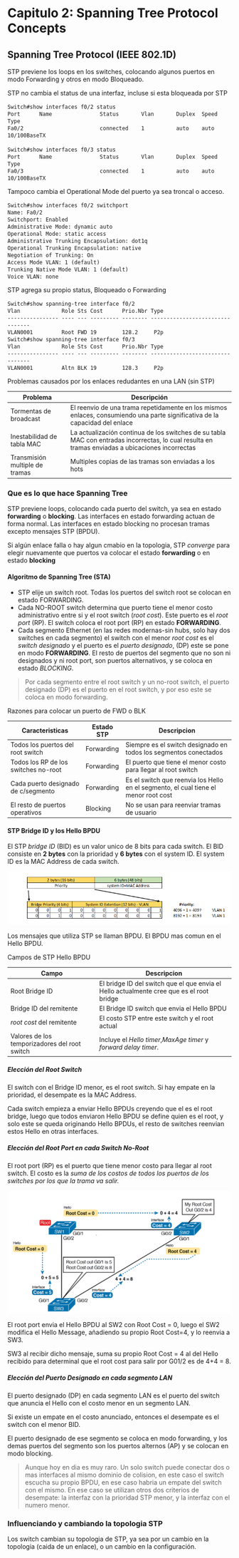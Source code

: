 # Capitulo 2: Spanning Tree Protocol Concepts

## Spanning Tree Protocol (IEEE 802.1D)

STP previene los loops en los switches, colocando algunos puertos en modo Forwarding y otros en modo Bloqueado.

STP no cambia el status de una interfaz, incluse si esta bloqueada por STP

```plaintext
Switch#show interfaces f0/2 status
Port      Name               Status       Vlan       Duplex  Speed Type
Fa0/2                        connected    1          auto    auto  10/100BaseTX

Switch#show interfaces f0/3 status 
Port      Name               Status       Vlan       Duplex  Speed Type
Fa0/3                        connected    1          auto    auto  10/100BaseTX
```

Tampoco cambia el Operational Mode del puerto ya sea troncal o acceso.

```plaintext
Switch#show interfaces f0/2 switchport 
Name: Fa0/2
Switchport: Enabled
Administrative Mode: dynamic auto
Operational Mode: static access
Administrative Trunking Encapsulation: dot1q
Operational Trunking Encapsulation: native
Negotiation of Trunking: On
Access Mode VLAN: 1 (default)
Trunking Native Mode VLAN: 1 (default)
Voice VLAN: none
```

STP agrega su propio status, Bloqueado o Forwarding
```plaintext
Switch#show spanning-tree interface f0/2
Vlan             Role Sts Cost      Prio.Nbr Type
---------------- ---- --- --------- -------- --------------------------------
VLAN0001         Root FWD 19        128.2     P2p
Switch#show spanning-tree interface f0/3
Vlan             Role Sts Cost      Prio.Nbr Type
---------------- ---- --- --------- -------- --------------------------------
VLAN0001         Altn BLK 19        128.3     P2p
```

Problemas causados por los enlaces redudantes en una LAN (sin STP)

|Problema|Descripción|
|--------|-----------|
|Tormentas de broadcast|El reenvio de una trama repetidamente en los mismos enlaces, consumiendo una parte significativa de la capacidad del enlace|
|Inestabilidad de tabla MAC|La actualización continua de los switches de su tabla MAC con entradas incorrectas, lo cual resulta en tramas enviadas a ubicaciones incorrectas|
|Transmisión multiple de tramas|Multiples copias de las tramas son enviadas a los hots|

### Que es lo que hace Spanning Tree

STP previene loops, colocando cada puerto del switch, ya sea en estado **forwarding** o **blocking**. Las interfaces en estado forwarding actuan de forma normal. Las interfaces en estado blocking no procesan tramas excepto mensajes STP (BPDU).

Si algún enlace falla o hay algun cmabio en la topologia, STP *converge* para elegir nuevamente que puertos va colocar el estado **forwarding** o en estado **blocking**

#### Algoritmo de Spanning Tree (STA)

* STP elije un switch root. Todas los puertos del switch root se colocan en estado FORWARDING.
* Cada NO-ROOT switch determina que puerto tiene el menor costo administrativo entre si y el root switch (*root cost*). Este puerto es el *root port* (RP). El switch coloca el root port (RP) en estado **FORWARDING**.
* Cada segmento Ethernet (en las redes modernas-sin hubs, solo hay dos switches en cada segmento) el switch con el menor *root cost* es el *switch designado* y el puerto es el  *puerto designado*, (DP) este se pone en modo **FORWARDING**. El resto de puertos del segmento que no son ni designados y ni root port, son puertos  alternativos, y se coloca en estado *BLOCKING*.

> Por cada segmento entre el root switch y un no-root switch, el puerto designado (DP) es el puerto en el root switch, y por eso este se coloca en modo forwarding.

Razones para colocar un puerto de FWD o BLK

|Caracteristicas|Estado STP|Descripcion|
|---------------|----------|-----------|
|Todos los puertos del root switch|Forwarding|Siempre es el switch designado en todos los segmentos conectados|
|Todos los RP de los switches no-root|Forwarding|El puerto que tiene el menor costo para llegar al root switch|
|Cada puerto designado de c/segmento|Forwarding|Es el switch que reenvia los Hello en el segmento, el cual tiene el menor root cost|
|El resto de puertos operativos|Blocking|No se usan para reenviar tramas de usuario|

#### STP Bridge ID y los Hello BPDU

El STP *bridge ID* (BID) es un valor unico de 8 bits para cada switch. El BID consiste en **2 bytes** con la prioridad y **6 bytes** con el system ID. El system ID es la MAC Address de cada switch.

![](priority%20pvstp.png)

Los mensajes que utiliza STP se llaman BPDU. El BPDU mas comun en el Hello BPDU.

Campos de STP Hello BPDU

|Campo|Descripcion|
|-----|-----------|
|Root Bridge ID|El bridge ID del switch que el que envia el Hello actualmente cree que es el root bridge|
|Bridge ID del remitente|El Bridge ID switch que envia el Hello BPDU|
|*root cost* del remitente|El costo STP entre este switch y el root actual|
|Valores de los temporizadores del root switch|Incluye el *Hello timer*,*MaxAge timer* y *forward delay timer*.

##### Elección del Root Switch

El switch con el Bridge ID menor, es el root switch. Si hay empate en la prioridad, el desempate es la MAC Address.

Cada switch empieza a enviar Hello BPDUs creyendo que el es el root bridge, luego que todos enviaron Hello BPDU se define quien es el root, y solo este se queda originando Hello BPDUs, el resto de switches reenvian estos Hello en otras interfaces.

##### Elección del Root Port en cada Switch No-Root

El root port (RP) es el puerto que tiene menor costo para llegar al root switch. El costo es la *suma de los costos de todos los puertos de los switches por los que la trama va salir.*

![](eleccion%20root%20port.png)

El root port envia el Hello BPDU al SW2 con Root Cost = 0, luego el SW2 modifica el Hello Message, añadiendo su propio Root Cost=4, y lo reenvia a SW3.

SW3 al recibir dicho mensaje, suma su propio Root Cost = 4 al del Hello recibido para determinal que el root cost para salir por G01/2 es de 4+4 = 8.

##### Elección del Puerto Designado en cada segmento LAN

El puerto designado (DP) en cada segmento LAN es el puerto del switch que anuncia el Hello con el costo menor en un segmento LAN.

Si existe un empate en el costo anunciado, entonces el desempate es el switch con el menor BID.

El puerto designado de ese segmento se coloca en modo forwarding, y los demas puertos del segmento son los puertos alternos (AP) y se colocan en modo blocking.

> Aunque hoy en dia es muy raro. Un solo switch puede conectar dos o mas interfaces al mismo dominio de colision, en este caso el switch escucha su propio BPDU, en ese caso habria un empate del switch con el mismo. En ese caso se utilizan otros dos criterios de desempate: la interfaz con la prioridad STP menor, y la interfaz con el numero menor.

### Influenciando y cambiando la topologia STP

Los switch cambian su topologia de STP, ya sea por un cambio en la topologia (caida de un enlace), o un cambio en la configuración.
